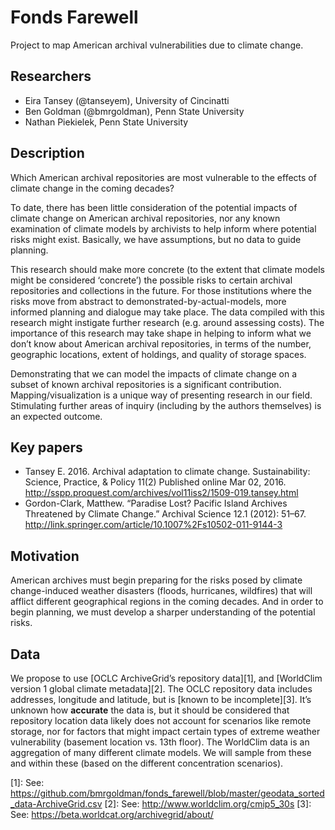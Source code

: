 # Fonds Farewell
Project to map American archival vulnerabilities due to climate change.
## Researchers
* Eira Tansey (@tanseyem), University of Cincinatti
* Ben Goldman (@bmrgoldman), Penn State University
* Nathan Piekielek, Penn State University

## Description
Which American archival repositories are most vulnerable to the effects of climate change in the coming decades?

To date, there has been little consideration of the potential impacts of climate change on American archival repositories, nor any known examination of climate models by archivists to help inform where potential risks might exist. Basically, we have assumptions, but no data to guide planning.

This research should make more concrete (to the extent that climate models might be considered ‘concrete’) the possible risks to certain archival repositories and collections in the future. For those institutions where the risks move from abstract to demonstrated-by-actual-models, more informed planning and dialogue may take place. The data compiled with this research might instigate further research (e.g. around assessing costs). The importance of this research may take shape in helping to inform what we don’t know about American archival repositories, in terms of the number, geographic locations, extent of holdings, and quality of storage spaces. 

Demonstrating that we can model the impacts of climate change on a subset of known archival repositories is a significant contribution. Mapping/visualization is a unique way of presenting research in our field. Stimulating further areas of inquiry (including by the authors themselves) is an expected outcome.
## Key papers
* Tansey E. 2016. Archival adaptation to climate change. Sustainability: Science, Practice, & Policy 11(2) Published online Mar 02, 2016. http://sspp.proquest.com/archives/vol11iss2/1509-019.tansey.html 
* Gordon-Clark, Matthew. “Paradise Lost? Pacific Island Archives Threatened by Climate Change.” Archival Science 12.1 (2012): 51–67. http://link.springer.com/article/10.1007%2Fs10502-011-9144-3

## Motivation
American archives must begin preparing for the risks posed by climate change-induced weather disasters (floods, hurricanes, wildfires) that will afflict different geographical regions in the coming decades. And in order to begin planning, we must develop a sharper understanding of the potential risks. 
## Data
We propose to use [OCLC ArchiveGrid’s repository data][1], and [WorldClim version 1 global climate metadata][2]. The OCLC repository data includes addresses, longitude and latitude, but is [known to be incomplete][3]. It’s unknown how **accurate** the data is, but it should be considered that repository location data likely does not account for scenarios like remote storage, nor for factors that might impact certain types of extreme weather vulnerability (basement location vs. 13th floor). The WorldClim data is an aggregation of many different climate models. We will sample from these and within these (based on the different concentration scenarios).

[1]: See: https://github.com/bmrgoldman/fonds_farewell/blob/master/geodata_sorted_data-ArchiveGrid.csv
[2]: See: http://www.worldclim.org/cmip5_30s
[3]: See: https://beta.worldcat.org/archivegrid/about/
